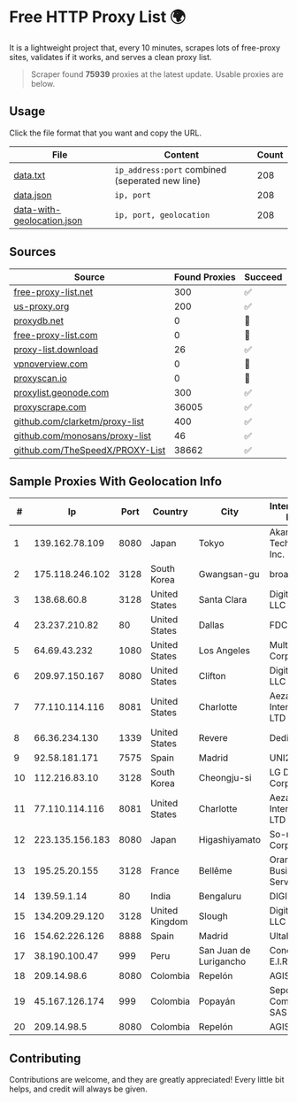 
# Free HTTP Proxy List 🌍

It is a lightweight project that, every 10 minutes, scrapes lots of free-proxy sites, validates if it works, and serves a clean proxy list.


> Scraper found **75939** proxies at the latest update. Usable proxies are below.

## Usage

Click the file format that you want and copy the URL.


|File|Content|Count|
|----|-------|-----|
|[data.txt](https://raw.githubusercontent.com/themiralay/Proxy-List-World/master/data.txt)|`ip_address:port` combined (seperated new line)|208|
|[data.json](https://raw.githubusercontent.com/themiralay/Proxy-List-World/master/data.json)|`ip, port`|208|
|[data-with-geolocation.json](https://raw.githubusercontent.com/themiralay/Proxy-List-World/master/data-with-geolocation.json)|`ip, port, geolocation`|208|

## Sources

|Source|Found Proxies|Succeed|
|------|-------------|-------|
|[free-proxy-list.net](https://free-proxy-list.net)|300|✅|
|[us-proxy.org](https://www.us-proxy.org)|200|✅|
|[proxydb.net](http://proxydb.net)|0|🚫|
|[free-proxy-list.com](https://free-proxy-list.com/?page=&port=&type%5B%5D=http&type%5B%5D=https&up_time=0&search=Search)|0|🚫|
|[proxy-list.download](https://www.proxy-list.download/HTTP)|26|✅|
|[vpnoverview.com](https://vpnoverview.com/privacy/anonymous-browsing/free-proxy-servers)|0|🚫|
|[proxyscan.io](https://www.proxyscan.io)|0|🚫|
|[proxylist.geonode.com](https://proxylist.geonode.com/api/proxy-list?limit=300&page=1&sort_by=lastChecked&sort_type=desc&protocols=http,https)|300|✅|
|[proxyscrape.com](https://api.proxyscrape.com/v2/?request=displayproxies&protocol=http&timeout=10000&country=all&ssl=all&anonymity=all)|36005|✅|
|[github.com/clarketm/proxy-list](https://raw.githubusercontent.com/clarketm/proxy-list/master/proxy-list-raw.txt)|400|✅|
|[github.com/monosans/proxy-list](https://raw.githubusercontent.com/monosans/proxy-list/main/proxies/http.txt)|46|✅|
|[github.com/TheSpeedX/PROXY-List](https://raw.githubusercontent.com/TheSpeedX/PROXY-List/master/http.txt)|38662|✅|


## Sample Proxies With Geolocation Info

|#|Ip|Port|Country|City|Internet Service Provider|
|-|--|----|-------|----|-------------------------|
|1|139.162.78.109|8080|Japan|Tokyo|Akamai Technologies, Inc.|
|2|175.118.246.102|3128|South Korea|Gwangsan-gu|broadNnet|
|3|138.68.60.8|3128|United States|Santa Clara|DigitalOcean, LLC|
|4|23.237.210.82|80|United States|Dallas|FDCservers.net|
|5|64.69.43.232|1080|United States|Los Angeles|Multacom Corporation|
|6|209.97.150.167|8080|United States|Clifton|DigitalOcean, LLC|
|7|77.110.114.116|8081|United States|Charlotte|Aeza International LTD|
|8|66.36.234.130|1339|United States|Revere|DediOutlet, LLC|
|9|92.58.181.171|7575|Spain|Madrid|UNI2|
|10|112.216.83.10|3128|South Korea|Cheongju-si|LG DACOM Corporation|
|11|77.110.114.116|8081|United States|Charlotte|Aeza International LTD|
|12|223.135.156.183|8080|Japan|Higashiyamato|So-net Corporation|
|13|195.25.20.155|3128|France|Bellême|Orange Business Services|
|14|139.59.1.14|80|India|Bengaluru|DIGITALOCEAN|
|15|134.209.29.120|3128|United Kingdom|Slough|DigitalOcean, LLC|
|16|154.62.226.126|8888|Spain|Madrid|Ultahost, Inc.|
|17|38.190.100.47|999|Peru|San Juan de Lurigancho|Conex TV E.I.R.L.|
|18|209.14.98.6|8080|Colombia|Repelón|AGIS|
|19|45.167.126.174|999|Colombia|Popayán|Sepcom Comunicaciones SAS|
|20|209.14.98.5|8080|Colombia|Repelón|AGIS|



## Contributing

Contributions are welcome, and they are greatly appreciated! Every
little bit helps, and credit will always be given.

